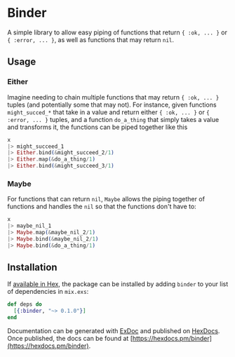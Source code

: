 # Binder

A simple library to allow easy piping of functions that return `{ :ok, ... }` or
`{ :error, ... }`, as well as functions that may return `nil`.

## Usage

### Either

Imagine needing to chain multiple functions that may return `{ :ok, ... }`
tuples (and potentially some that may not). For instance, given functions
`might_succed_*` that take in a value and return either `{ :ok, ... }` or `{
:error, ... }` tuples, and a function `do_a_thing` that simply takes a value and
transforms it, the functions can be piped together like this

```elixir
x
|> might_succeed_1
|> Either.bind(&might_succeed_2/1)
|> Either.map(&do_a_thing/1)
|> Either.bind(&might_succeed_3/1)
```

### Maybe

For functions that can return `nil`, `Maybe` allows the piping together of
functions and handles the `nil` so that the functions don't have to:

```elixir
x
|> maybe_nil_1
|> Maybe.map(&maybe_nil_2/1)
|> Maybe.bind(&maybe_nil_2/1)
|> Maybe.bind(&do_a_thing/1)
```

## Installation

If [available in Hex](https://hex.pm/docs/publish), the package can be installed
by adding `binder` to your list of dependencies in `mix.exs`:

```elixir
def deps do
  [{:binder, "~> 0.1.0"}]
end
```

Documentation can be generated with [ExDoc](https://github.com/elixir-lang/ex_doc)
and published on [HexDocs](https://hexdocs.pm). Once published, the docs can
be found at [https://hexdocs.pm/binder](https://hexdocs.pm/binder).

